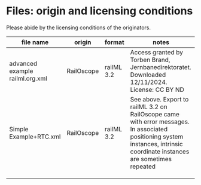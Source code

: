 # Files: origin and licensing conditions

Please abide by the licensing conditions of the originators.

| file name                       | origin     | format     | notes                                                                                                                                                                        |
|---------------------------------|------------|------------|------------------------------------------------------------------------------------------------------------------------------------------------------------------------------|
| advanced example railml.org.xml | RailOscope | railML 3.2 | Access granted by Torben Brand, Jernbanedirektoratet. Downloaded 12/11/2024. License: CC BY ND                                                                               |
| Simple Example+RTC.xml          | RailOscope | railML 3.2 | See above. Export to railML 3.2 on RailOscope came with error messages.<br>In associated positioning system instances, intrinsic coordinate instances are sometimes repeated |
|                                 |            |            |                                                                                                                                                                              |
|                                 |            |            |                                                                                                                                                                              |
|                                 |            |            |                                                                                                                                                                              |
